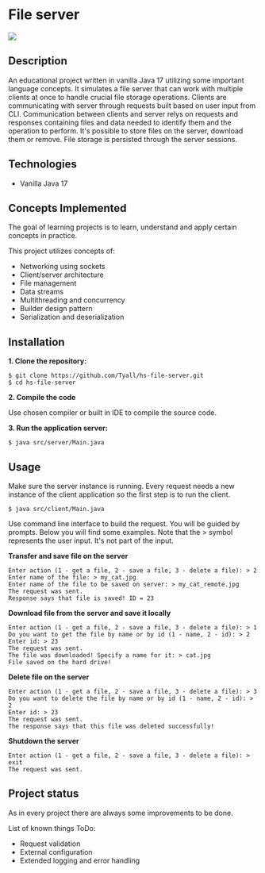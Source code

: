 # File server
![](https://img.shields.io/badge/Java-Programming-green)
## Description
An educational project written in vanilla Java 17 utilizing some important language concepts. 
It simulates a file server that can work with multiple clients at once to handle crucial file storage operations.
Clients are communicating with server through requests built based on user input from CLI. 
Communication between clients and server relys on requests and responses containing files and data needed to identify them and the operation to perform.
It's possible to store files on the server, download them or remove. File storage is persisted through the server sessions.

## Technologies
* Vanilla Java 17
## Concepts Implemented
The goal of learning projects is to learn, understand and apply certain concepts in practice. 

This project utilizes concepts of:
* Networking using sockets
* Client/server architecture
* File management
* Data streams
* Multithreading and concurrency
* Builder design pattern
* Serialization and deserialization

## Installation

**1. Clone the repository:**

```
$ git clone https://github.com/Tyall/hs-file-server.git
$ cd hs-file-server
```
**2. Compile the code**

Use chosen compiler or built in IDE to compile the source code.

**3. Run the application server:**

```
$ java src/server/Main.java
```
## Usage

Make sure the server instance is running.
Every request needs a new instance of the client application so the first step is to run the client.

```
$ java src/client/Main.java
```

Use command line interface to build the request. You will be guided by prompts.
Below you will find some examples. Note that the > symbol represents the user input. It's not part of the input.


**Transfer and save file on the server**
```
Enter action (1 - get a file, 2 - save a file, 3 - delete a file): > 2
Enter name of the file: > my_cat.jpg
Enter name of the file to be saved on server: > my_cat_remote.jpg
The request was sent.
Response says that file is saved! ID = 23
```


**Download file from the server and save it locally**
```
Enter action (1 - get a file, 2 - save a file, 3 - delete a file): > 1
Do you want to get the file by name or by id (1 - name, 2 - id): > 2
Enter id: > 23
The request was sent.
The file was downloaded! Specify a name for it: > cat.jpg
File saved on the hard drive!
```


**Delete file on the server**
```
Enter action (1 - get a file, 2 - save a file, 3 - delete a file): > 3
Do you want to delete the file by name or by id (1 - name, 2 - id): > 2
Enter id: > 23
The request was sent.
The response says that this file was deleted successfully!
```


**Shutdown the server**
```
Enter action (1 - get a file, 2 - save a file, 3 - delete a file): > exit
The request was sent.
```


## Project status
As in every project there are always some improvements to be done.

List of known things ToDo:
* Request validation
* External configuration
* Extended logging and error handling
